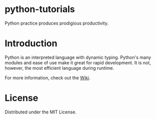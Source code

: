 # python-tutorials
Python practice produces prodigious productivity.

# Introduction
Python is an interpreted language with dynamic typing. Python's many modules and ease of use make it great for rapid development. It is not, however, the most efficient language during runtime.

For more information, check out the [Wiki](../../wiki/).

# License
Distributed under the MIT License.
